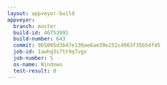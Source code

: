 ```yaml
---
layout: appveyor-build
appveyor:
  branch: master
  build-id: 46753991
  build-number: 643
  commit: 9b5805d3b47e130ae6ae39e251c4963f35b54f45
  job-id: 1awhq3s7tt9q7vgs
  job-number: 5
  os-name: Windows
  test-result: 0
---
```

